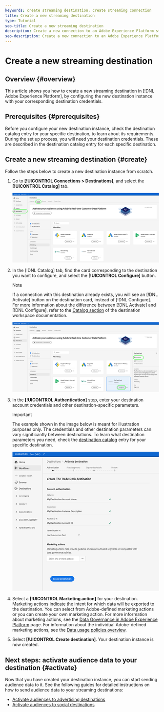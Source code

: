 ```yaml
---
keywords: create streaming destination; create streaming connection
title: Create a new streaming destination
type: Tutorial
seo-title: Create a new streaming destination
description: Create a new connection to an Adobe Experience Platform streaming destination.
seo-description: Create a new connection to an Adobe Experience Platform streaming destination.
---
```


# Create a new streaming destination

## Overview {#overview}

This article shows you how to create a new streaming destination in [!DNL Adobe Experience Platform], by configuring the new destination instance with your corresponding destination credentials.

## Prerequisites {#prerequisites}

Before you configure your new destination instance, check the destination catalog entry for your specific destination, to learn about its requirements. During the set up process, you will need your destination credentials. These are described in the destination catalog entry for each specific destination.

## Create a new streaming destination {#create}

Follow the steps below to create a new destination instance from scratch.

1. Go to **[!UICONTROL Connections > Destinations]**, and select the **[!UICONTROL Catalog]** tab.
    
    ![Destination catalog](../assets/ui/create-destinations/destination-catalog.png)

1. In the [!DNL Catalog] tab, find the card corresponding to the destination you want to configure, and select the **[!UICONTROL Configure]** button.

    >[!NOTE]
    >
    >If a connection with this destination already exists, you will see an [!DNL Activate] button on the destination card, instead of [!DNL Configure]. For more information about the difference between [!DNL Activate] and [!DNL Configure], refer to the [Catalog section](destinations-workspace.md#catalog) of the destination workspace documentation.

    ![Destination Configure button](../assets/ui/create-destinations/destination-configure-button.png)

1. In the **[!UICONTROL Authentication]** step, enter your destination account credentials and other destination-specific parameters.

    >[!IMPORTANT]
    > 
    >The example shown in the image below is meant for illustration purposes only. The credentials and other destination parameters can vary significantly between destinations. To learn what destination parameters you need, check the [destination catalog](../catalog/overview.md) entry for your specific destination.


    ![Destination credentials](../assets/ui/create-destinations/destination-credentials.png)

1. Select a **[!UICONTROL Marketing action]** for your destination. Marketing actions indicate the intent for which data will be exported to the destination. You can select from Adobe-defined marketing actions or you can create your own marketing action. For more information about marketing actions, see the [Data Governance in Adobe Experience Platform](../../data-governance/policies/overview.md) page. For information about the individual Adobe-defined marketing actions, see the [Data usage policies overview](../../data-governance/policies/overview.md).

1. Select **[!UICONTROL Create destination]**. Your destination instance is now created.

## Next steps: activate audience data to your destination {#activate}

Now that you have created your destination instance, you can start sending audience data to it. See the following guides for detailed instructions on how to send audience data to your streaming destinations:

* [Activate audiences to advertising destinations](activate-advertising-destinations.md)
* [Activate audiences to social destinations](activate-social-destinations.md)

